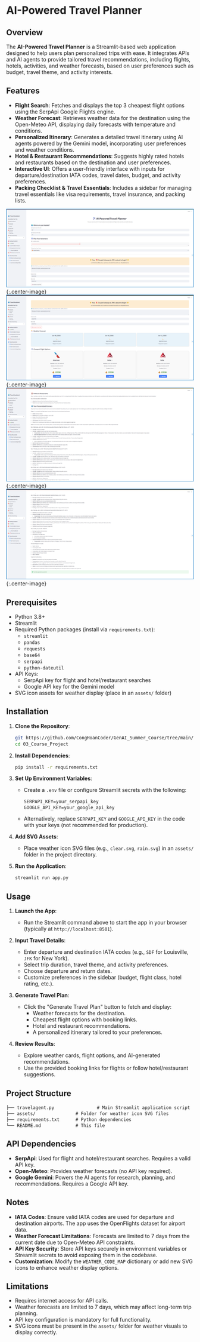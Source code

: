 # AI-Powered Travel Planner

## Overview
The **AI-Powered Travel Planner** is a Streamlit-based web application designed to help users plan personalized trips with ease. It integrates APIs and AI agents to provide tailored travel recommendations, including flights, hotels, activities, and weather forecasts, based on user preferences such as budget, travel theme, and activity interests.

## Features
- **Flight Search**: Fetches and displays the top 3 cheapest flight options using the SerpApi Google Flights engine.
- **Weather Forecast**: Retrieves weather data for the destination using the Open-Meteo API, displaying daily forecasts with temperature and conditions.
- **Personalized Itinerary**: Generates a detailed travel itinerary using AI agents powered by the Gemini model, incorporating user preferences and weather conditions.
- **Hotel & Restaurant Recommendations**: Suggests highly rated hotels and restaurants based on the destination and user preferences.
- **Interactive UI**: Offers a user-friendly interface with inputs for departure/destination IATA codes, travel dates, budget, and activity preferences.
- **Packing Checklist & Travel Essentials**: Includes a sidebar for managing travel essentials like visa requirements, travel insurance, and packing lists.

![App](./assets/App.png "AI-Powered Travel Planner"){:.center-image}
![App](./assets/Flight_and_Weather.png "Flight & Weather"){:.center-image}
![App](./assets/Hotel_and_Restaurant.png "Hotel & Restaurent"){:.center-image}
![App](./assets/Suggestion.png "Suggestion"){:.center-image}


## Prerequisites
- Python 3.8+
- Streamlit
- Required Python packages (install via `requirements.txt`):
  - `streamlit`
  - `pandas`
  - `requests`
  - `base64`
  - `serpapi`
  - `python-dateutil`
- API Keys:
  - SerpApi key for flight and hotel/restaurant searches
  - Google API key for the Gemini model
- SVG icon assets for weather display (place in an `assets/` folder)

## Installation
1. **Clone the Repository**:
   ```bash
   git https://github.com/CongHoanCoder/GenAI_Summer_Course/tree/main/03_Course_Project
   cd 03_Course_Project
   ```

2. **Install Dependencies**:
   ```bash
   pip install -r requirements.txt
   ```

3. **Set Up Environment Variables**:
   - Create a `.env` file or configure Streamlit secrets with the following:
     ```plaintext
     SERPAPI_KEY=your_serpapi_key
     GOOGLE_API_KEY=your_google_api_key
     ```
   - Alternatively, replace `SERPAPI_KEY` and `GOOGLE_API_KEY` in the code with your keys (not recommended for production).

4. **Add SVG Assets**:
   - Place weather icon SVG files (e.g., `clear.svg`, `rain.svg`) in an `assets/` folder in the project directory.

5. **Run the Application**:
   ```bash
   streamlit run app.py
   ```

## Usage
1. **Launch the App**:
   - Run the Streamlit command above to start the app in your browser (typically at `http://localhost:8501`).

2. **Input Travel Details**:
   - Enter departure and destination IATA codes (e.g., `SDF` for Louisville, `JFK` for New York).
   - Select trip duration, travel theme, and activity preferences.
   - Choose departure and return dates.
   - Customize preferences in the sidebar (budget, flight class, hotel rating, etc.).

3. **Generate Travel Plan**:
   - Click the "Generate Travel Plan" button to fetch and display:
     - Weather forecasts for the destination.
     - Cheapest flight options with booking links.
     - Hotel and restaurant recommendations.
     - A personalized itinerary tailored to your preferences.

4. **Review Results**:
   - Explore weather cards, flight options, and AI-generated recommendations.
   - Use the provided booking links for flights or follow hotel/restaurant suggestions.

## Project Structure
```plaintext
├── travelagent.py                # Main Streamlit application script
├── assets/               # Folder for weather icon SVG files
├── requirements.txt      # Python dependencies
└── README.md             # This file
```

## API Dependencies
- **SerpApi**: Used for flight and hotel/restaurant searches. Requires a valid API key.
- **Open-Meteo**: Provides weather forecasts (no API key required).
- **Google Gemini**: Powers the AI agents for research, planning, and recommendations. Requires a Google API key.

## Notes
- **IATA Codes**: Ensure valid IATA codes are used for departure and destination airports. The app uses the OpenFlights dataset for airport data.
- **Weather Forecast Limitations**: Forecasts are limited to 7 days from the current date due to Open-Meteo API constraints.
- **API Key Security**: Store API keys securely in environment variables or Streamlit secrets to avoid exposing them in the codebase.
- **Customization**: Modify the `WEATHER_CODE_MAP` dictionary or add new SVG icons to enhance weather display options.

## Limitations
- Requires internet access for API calls.
- Weather forecasts are limited to 7 days, which may affect long-term trip planning.
- API key configuration is mandatory for full functionality.
- SVG icons must be present in the `assets/` folder for weather visuals to display correctly.

